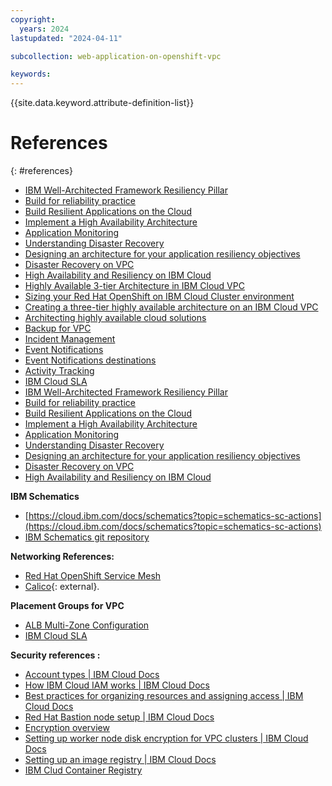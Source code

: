 ```yaml
---
copyright:
  years: 2024
lastupdated: "2024-04-11"

subcollection: web-application-on-openshift-vpc

keywords:
---
```

{{site.data.keyword.attribute-definition-list}}

<!-- exapmles of format are below -->

# References

{: #references}

- [IBM Well-Architected Framework Resiliency Pillar](https://www.ibm.com/architectures/well-architected/resiliency)
- [Build for reliability practice](https://www.ibm.com/garage/method/practices/manage/build-for-reliability)
- [Build Resilient Applications on the Cloud](https://www.ibm.com/cloud/architecture/architectures/resilience)
- [Implement a High Availability Architecture](https://www.ibm.com/garage/method/practices/manage/practice_high_availabilityAutomate) 
- [Application Monitoring](https://www.ibm.com/garage/method/practices/manage/practice_automated_monitoring)
- [Understanding Disaster Recovery](https://cloud.ibm.com/docs/overview?topic=overview-understanding-dr)
- [Designing an architecture for your application resiliency objectives](https://cloud.ibm.com/docs/overview?topic=overview-bcdr-app-recovery)
- [Disaster Recovery on VPC](https://cloud.ibm.com/docs/ha-infrastructure?topic=ha-infrastructure-ha-dr-backup-restore)
- [High Availability and Resiliency on IBM Cloud](https://cloud.ibm.com/docs/ha-infrastructure?topic=ha-infrastructure-landing-about-ha-dr-backup)
- [Highly Available 3-tier Architecture in IBM Cloud VPC](https://cloud.ibm.com/docs/ha-infrastructure?topic=ha-infrastructure-components-three-tier-architecture)
- [Sizing your Red Hat OpenShift on IBM Cloud Cluster environment](https://cloud.ibm.com/docs/OpenShift?topic=OpenShift-strategy)
- [Creating a three-tier highly available architecture on an IBM Cloud VPC](https://cloud.ibm.com/docs/ha-infrastructure?topic=ha-infrastructure-create-three-tier-architecture)
- [Architecting highly available cloud solutions](https://www.ibm.com/garage/method/practices/run/cloud-platform-for-ha)
- [Backup for VPC](https://cloud.ibm.com/docs/vpc?topic=vpc-backup-service-about)
- [Incident Management](https://www.ibm.com/cloud/architecture/architectures/incidentManagementDomain/)
- [Event Notifications](https://cloud.ibm.com/docs/event-notifications?topic=event-notifications-en-overview)
- [Event Notifications destinations](https://cloud.ibm.com/docs/event-notifications?topic=event-notifications-en-destinations-servicenow)
- [Activity Tracking](https://cloud.ibm.com/docs/activity-tracker?topic=activity-tracker-getting-started)
- [IBM Cloud SLA](https://www.ibm.com/support/customer/csol/terms/?id=i126-9268&amp;lc=en\#detail-document)
- [IBM Well-Architected Framework Resiliency Pillar](https://www.ibm.com/architectures/well-architected/resiliency)
- [Build for reliability practice](https://www.ibm.com/garage/method/practices/manage/build-for-reliability)
- [Build Resilient Applications on the Cloud](https://www.ibm.com/cloud/architecture/architectures/resilience)
- [Implement a High Availability Architecture](https://www.ibm.com/garage/method/practices/manage/practice_high_availabilityAutomate)
- [Application Monitoring](https://www.ibm.com/garage/method/practices/manage/practice_automated_monitoring)
- [Understanding Disaster Recovery](https://cloud.ibm.com/docs/overview?topic=overview-understanding-dr)
- [Designing an architecture for your application resiliency objectives](https://cloud.ibm.com/docs/overview?topic=overview-bcdr-app-recovery)
- [Disaster Recovery on VPC](https://cloud.ibm.com/docs/ha-infrastructure?topic=ha-infrastructure-ha-dr-backup-restore)
- [High Availability and Resiliency on IBM Cloud](https://cloud.ibm.com/docs/ha-infrastructure?topic=ha-infrastructure-landing-about-ha-dr-backup)

**IBM Schematics**

- [https://cloud.ibm.com/docs/schematics?topic=schematics-sc-actions](https://cloud.ibm.com/docs/schematics?topic=schematics-sc-actions)
- [IBM Schematics git repository](https://github.com/Cloud-Schematics/)

**Networking References:**

- [Red Hat OpenShift Service Mesh](https://www.redhat.com/en/technologies/cloud-computing/openshift/what-is-openshift-service-mesh)
- [Calico](https://github.com/projectcalico/calico){: external}.

**Placement Groups for VPC**

- [ALB Multi-Zone Configuration](https://cloud.ibm.com/docs/vpc?topic=vpc-load-balancers-about&interface=api#horizontal-scaling)
- [IBM Cloud SLA](https://www.ibm.com/support/customer/csol/terms/?id=i126-9268&lc=en#detail-document)

**Security references :**

- [Account types \| IBM Cloud Docs](https://cloud.ibm.com/docs/account?topic=account-accounts&interface=ui)
- [How IBM Cloud IAM works \| IBM Cloud Docs](https://cloud.ibm.com/docs/account?topic=account-iamoverview)
- [Best practices for organizing resources and assigning access \| IBM Cloud Docs](https://cloud.ibm.com/docs/account?topic=account-account_setup&interface=ui)
- [Red Hat Bastion node setup \| IBM Cloud Docs](https://cloud.ibm.com/docs/vmwaresolutions?topic=vmwaresolutions-openshift-runbook-runbook-bastion-intro)
- [Encryption overview](https://cloud.ibm.com/docs/openshift?topic=openshift-encryption)
- [Setting up worker node disk encryption for VPC clusters \| IBM Cloud Docs](https://cloud.ibm.com/docs/openshift?topic=openshift-encryption-vpc-worker-disks)
- [Setting up an image registry \| IBM Cloud Docs](https://cloud.ibm.com/docs/openshift?topic=openshift-registry)
- [IBM Clud Container Registry](https://cloud.ibm.com/docs/Registry?topic=Registry-getting-started)
